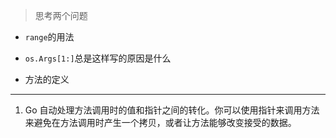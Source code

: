 > 思考两个问题
- `range`的用法
- `os.Args[1:]`总是这样写的原因是什么

- 方法的定义
-----
1. Go 自动处理方法调用时的值和指针之间的转化。你可以使用指针来调用方法来避免在方法调用时产生一个拷贝，或者让方法能够改变接受的数据。

